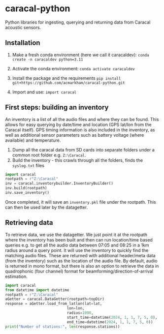 # caracal-python

Python libraries for ingesting, querying and returning data from Caracal acoustic sensors.

## Installation

1. Make a fresh conda environment (here we call it caracaldev):
`conda create -n caracaldev python=3.11`

2. Activate the conda environment:
`conda activate caracaldev`

3. Install the package and the requirements
`pip install git+https://github.com/acmarkham/caracal-python.git`

4. Import and use:
`import caracal`

## First steps: building an inventory

An inventory is a list of all the audio files and where they can be found. This allows for easy querying by date/time and location (GPS lat/lon from the Caracal itself). GPS timing information is also included in the inventory, as well as additional sensor parameters such as battery voltage (where available) and temperature.

1. Dump all the caracal data from SD cards into separate folders under a common root folder e.g. `Z:\Caracal`. 
2. Build the inventory - this crawls through all the folders, finds the `syslog.txt` files
```python
import caracal
rootpath = r"Z:\Caracal"
inv = caracal.inventorybuilder.InventoryBuilder()
inv.build(rootpath)
inv.save_inventory()
```
Once completed, it will save an `inventory.pkl` file under the rootpath. This can then be used later by the datagetter.

## Retrieving data

To retrieve data, we use the datagetter. We just point it at the rootpath where the inventory has been built and then can run location/time based queries e.g. to get all the audio data between 07:05 and 08:25 in a 1km radius around a query point. It will use the inventory to quickly find the matching audio files. These are returned with additional header/meta data (from the inventory) such as the location of the audio file. By default, audio is returned in mono format, but there is also an option to retrieve the data in quadrophonic (four channel) format for beamforming/direction-of-arrival estimation.

```python
import caracal
from datetime import datetime
rootpath = r"Z:\Caracal"
aGetter = caracal.DataGetter(rootpath=topDir)
response = aGetter.load_from_latlon(lat=lat,
                            lon=lon,
                            radius=1000,
                            start_time=datetime(2024, 1, 1, 7, 5, 0),
                            end_time=datetime(2024, 1, 1, 7, 5, 0))
print("Number of stations:", len(response.stations))
```



